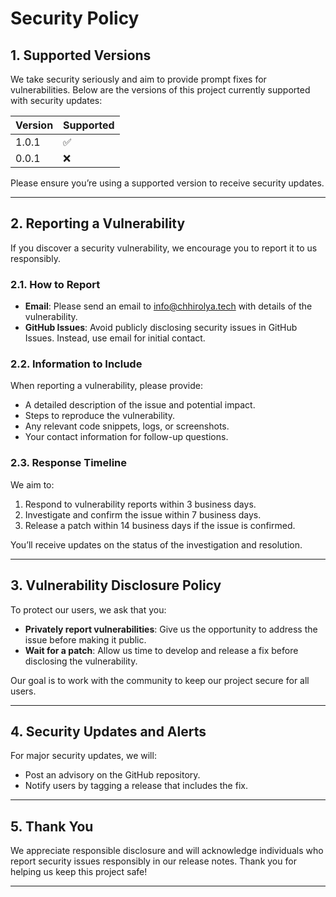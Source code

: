 

# Security Policy

## 1. Supported Versions

We take security seriously and aim to provide prompt fixes for vulnerabilities. Below are the versions of this project currently supported with security updates:

| Version | Supported          |
| ------- | ------------------ |
| 1.0.1     | :white_check_mark: |
| 0.0.1  | :x:                |

Please ensure you’re using a supported version to receive security updates.

---

## 2. Reporting a Vulnerability

If you discover a security vulnerability, we encourage you to report it to us responsibly.

### 2.1. How to Report

- **Email**: Please send an email to info@chhirolya.tech with details of the vulnerability.
- **GitHub Issues**: Avoid publicly disclosing security issues in GitHub Issues. Instead, use email for initial contact.

### 2.2. Information to Include

When reporting a vulnerability, please provide:
- A detailed description of the issue and potential impact.
- Steps to reproduce the vulnerability.
- Any relevant code snippets, logs, or screenshots.
- Your contact information for follow-up questions.

### 2.3. Response Timeline

We aim to:
1. Respond to vulnerability reports within 3 business days.
2. Investigate and confirm the issue within 7 business days.
3. Release a patch within 14 business days if the issue is confirmed.

You’ll receive updates on the status of the investigation and resolution.

---

## 3. Vulnerability Disclosure Policy

To protect our users, we ask that you:
- **Privately report vulnerabilities**: Give us the opportunity to address the issue before making it public.
- **Wait for a patch**: Allow us time to develop and release a fix before disclosing the vulnerability.
  
Our goal is to work with the community to keep our project secure for all users.

---

## 4. Security Updates and Alerts

For major security updates, we will:
- Post an advisory on the GitHub repository.
- Notify users by tagging a release that includes the fix.

---

## 5. Thank You

We appreciate responsible disclosure and will acknowledge individuals who report security issues responsibly in our release notes. Thank you for helping us keep this project safe!

---
